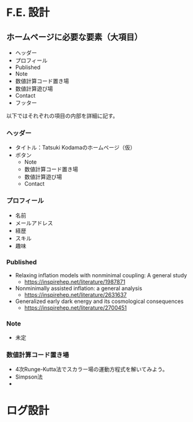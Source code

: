 # F.E. 設計

## ホームページに必要な要素（大項目）
* ヘッダー 
* プロフィール
* Published
* Note
* 数値計算コード置き場
* 数値計算遊び場
* Contact
* フッター

以下ではそれぞれの項目の内部を詳細に記す。

### ヘッダー
* タイトル：Tatsuki Kodamaのホームページ（仮）
* ボタン
    * Note
    * 数値計算コード置き場
    * 数値計算遊び場
    * Contact

### プロフィール
* 名前
* メールアドレス
* 経歴
* スキル
* 趣味

### Published 
* Relaxing inflation models with nonminimal coupling: A general study
    * https://inspirehep.net/literature/1987871
* Nonminimally assisted inflation: a general analysis
    * https://inspirehep.net/literature/2631637
* Generalized early dark energy and its cosmological consequences
    * https://inspirehep.net/literature/2700451


### Note
* 未定

### 数値計算コード置き場
* 4次Runge-Kutta法でスカラー場の運動方程式を解いてみよう。
* Simpson法
* 




# ログ設計
